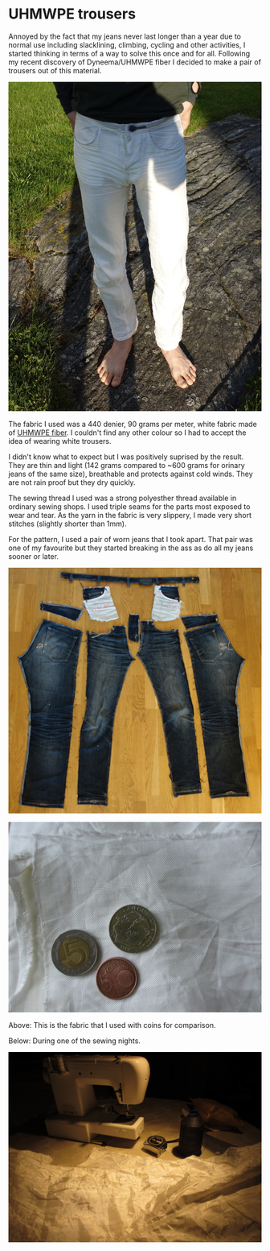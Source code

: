UHMWPE trousers
===============

Annoyed by the fact that my jeans never last longer than a year due to normal use including slacklining, climbing, cycling and other activities, I started thinking in terms of a way to solve this once and for all. Following my recent discovery of Dyneema/UHMWPE fiber I decided to make a pair of trousers out of this material.

![UHMWPE trousers, close-up](img/uhmwpe-trousers-shadow.jpg)

The fabric I used was a 440 denier, 90 grams per meter, white fabric made of [UHMWPE fiber](uhmwpe-fiber.md). I couldn't find any other colour so I had to accept the idea of wearing white trousers.

I didn't know what to expect but I was positively suprised by the result. They are thin and light (142 grams compared to ~600 grams for orinary jeans of the same size), breathable and protects against cold winds. They are not rain proof but they dry quickly.

The sewing thread I used was a strong polyesther thread available in ordinary sewing shops. I used triple seams for the parts most exposed to wear and tear. As the yarn in the fabric is very slippery, I made very short stitches (slightly shorter than 1mm).

For the pattern, I used a pair of worn jeans that I took apart. That pair was one of my favourite but they started breaking in the ass as do all my jeans sooner or later.

![Jeans pattern](img/jeans-pattern.jpg)

![The fabric used](img/uhmwpe-fabric-440d-coins.jpg)

Above: This is the fabric that I used with coins for comparison.

Below: During one of the sewing nights.

![Sewing UHMWPE trousers](img/sewing-uhmwpe-trousers-1.jpg)
